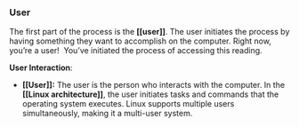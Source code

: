 ### User

The first part of the process is the **[[user]]**. The user initiates the process by having something they want to accomplish on the computer. Right now, you’re a user!  You’ve initiated the process of accessing this reading.

**User Interaction**:
- **[[User]]:** The user is the person who interacts with the computer. In the **[[Linux architecture]]**, the user initiates tasks and commands that the operating system executes. Linux supports multiple users simultaneously, making it a multi-user system.